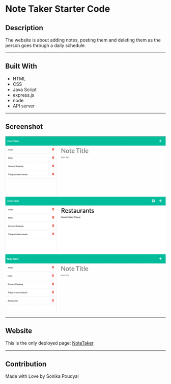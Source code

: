 # Note Taker Starter Code

## Description
The website is about adding notes, posting them and deleting them as the person goes through a daily schedule. 

---

## Built With
* HTML
* CSS
* Java Script
* express.js
* node
* API server

---

## Screenshot
![Screenshot1](./public/assets/images/Screenshot1.png)
![Screenshot2](./public/assets/images/Screenshot2.png)
![Screenshot3](./public/assets/images/Screenshot3.png)

---

## Website
This is the only deployed page:
[NoteTaker](http://localhost:3001/notes)

---

## Contribution
Made with Love by Sonika Poudyal